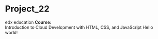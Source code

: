 # Project_22
edx education
**Course:**<br>Introduction to Cloud Development with HTML, CSS, and JavaScript
Hello world!

